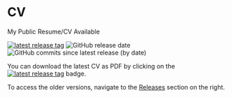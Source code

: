 # CV
My Public Resume/CV Available

[![latest release tag](https://img.shields.io/github/v/tag/cr2007/CV?label=download%20pdf)](https://github.com/cr2007/CV/releases/latest/download/main.pdf)
![GitHub release date](https://img.shields.io/github/release-date/cr2007/CV)
![GitHub commits since latest release (by date)](https://img.shields.io/github/commits-since/cr2007/CV/latest)

You can download the latest CV as PDF by clicking on the [![latest release tag](https://img.shields.io/github/v/tag/cr2007/CV?label=download%20pdf)](https://github.com/cr2007/CV/releases/latest/download/main.pdf) badge.

To access the older versions, navigate to the [Releases](https://github.com/cr2007/CV/releases) section on the right.

<!-- Credits:
- [The perfect VS Code + Docker + LaTeX setup](https://medium.com/@kombustor/vs-code-docker-latex-setup-f84128c6f790)
- [Build Your CV with Docker and GitHub Actions](https://youtu.be/DMwbXN3QKbs) -->
